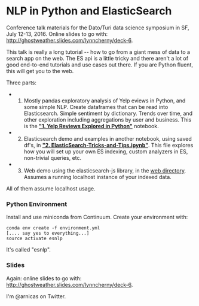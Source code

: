 # NLP in Python and ElasticSearch

Conference talk materials for the Dato/Turi data science symposium in SF, July 12-13, 2016.
Online slides to go with: http://ghostweather.slides.com/lynncherny/deck-6.

This talk is really a long tutorial -- how to go from a giant mess of data to a search app on the web.  The ES api is a little tricky and there aren't a lot of good end-to-end tutorials and use cases out there.  If you are Python fluent, this will get you to the web.

Three parts:

* 1. Mostly pandas exploratory analysis of Yelp  eviews in Python, and some simple NLP.  Create dataframes that can be read into Elasticsearch.  Simple sentiment by dictionary.  Trends over time, and other exploration including aggregations by user and business. This is the **["1. Yelp Reviews Explored in Python"](https://github.com/arnicas/nlp_elasticsearch_reviews/blob/master/1.%20Yelp%20Reviews%20Explored%20in%20Python.ipynb)** notebook.
* 2. Elasticsearch demo and examples in another notebook, using saved df's, in **["2. ElasticSearch-Tricks-and-Tips.ipynb"](https://github.com/arnicas/nlp_elasticsearch_reviews/blob/master/2.%20ElasticSearch-Tricks-and-Tips.ipynb)**.  This file explores how you will set up your own ES indexing, custom analyzers in ES, non-trivial queries, etc.
* 3. Web demo using the elasticsearch-js library, in the [web directory](https://github.com/arnicas/nlp_elasticsearch_reviews/tree/master/web).  Assumes a running localhost instance of your indexed data.

All of them assume localhost usage.

### Python Environment

Install and use miniconda from Continuum. Create your environment with:

```` 
conda env create -f environment.yml
[.... say yes to everything...]
source activate esnlp
````

It's called "esnlp".

### Slides

Again: online slides to go with: http://ghostweather.slides.com/lynncherny/deck-6.

I'm @arnicas on Twitter.


